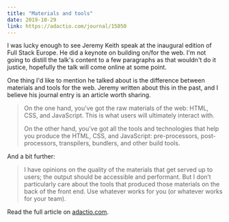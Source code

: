 ```yaml
---
title: "Materials and tools"
date: 2019-10-29
link: https://adactio.com/journal/15050
---
```


I was lucky enough to see Jeremy Keith speak at the inaugural edition of Full Stack Europe. He did a keynote on building on/for the web. I'm not going to distill the talk's content to a few paragraphs as that wouldn't do it justice, hopefully the talk will come online at some point.

One thing I'd like to mention he talked about is the difference between materials and tools for the web. Jeremy written about this in the past, and I believe his journal entry is an article worth sharing.

> On the one hand, you’ve got the raw materials of the web: HTML, CSS, and JavaScript. This is what users will ultimately interact with.
>
> On the other hand, you’ve got all the tools and technologies that help you produce the HTML, CSS, and JavaScript: pre-processors, post-processors, transpilers, bundlers, and other build tools.

And a bit further:

> I have opinions on the quality of the materials that get served up to users; the output should be accessible and performant. But I don’t particularly care about the tools that produced those materials on the back of the front end. Use whatever works for you (or whatever works for your team).

Read the full article on [adactio.com](https://adactio.com/journal/15050).
